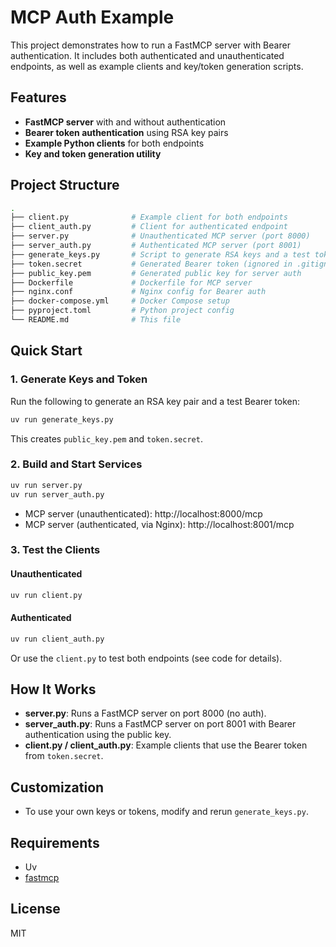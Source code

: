 # MCP Auth Example

This project demonstrates how to run a FastMCP server with Bearer authentication. It includes both authenticated and unauthenticated endpoints, as well as example clients and key/token generation scripts.

## Features

- **FastMCP server** with and without authentication
- **Bearer token authentication** using RSA key pairs
- **Example Python clients** for both endpoints
- **Key and token generation utility**

## Project Structure

```sh
.
├── client.py              # Example client for both endpoints
├── client_auth.py         # Client for authenticated endpoint
├── server.py              # Unauthenticated MCP server (port 8000)
├── server_auth.py         # Authenticated MCP server (port 8001)
├── generate_keys.py       # Script to generate RSA keys and a test token
├── token.secret           # Generated Bearer token (ignored in .gitignore)
├── public_key.pem         # Generated public key for server auth
├── Dockerfile             # Dockerfile for MCP server
├── nginx.conf             # Nginx config for Bearer auth
├── docker-compose.yml     # Docker Compose setup
├── pyproject.toml         # Python project config
└── README.md              # This file
```

## Quick Start

### 1. Generate Keys and Token

Run the following to generate an RSA key pair and a test Bearer token:

```sh
uv run generate_keys.py
```

This creates `public_key.pem` and `token.secret`.

### 2. Build and Start Services

```sh
uv run server.py
uv run server_auth.py
```

- MCP server (unauthenticated): http://localhost:8000/mcp
- MCP server (authenticated, via Nginx): http://localhost:8001/mcp

### 3. Test the Clients

#### Unauthenticated

```sh
uv run client.py
```

#### Authenticated

```sh
uv run client_auth.py
```

Or use the `client.py` to test both endpoints (see code for details).

## How It Works

- **server.py**: Runs a FastMCP server on port 8000 (no auth).
- **server_auth.py**: Runs a FastMCP server on port 8001 with Bearer authentication using the public key.
- **client.py / client_auth.py**: Example clients that use the Bearer token from `token.secret`.

## Customization

- To use your own keys or tokens, modify and rerun `generate_keys.py`.

## Requirements

- Uv
- [fastmcp](https://pypi.org/project/fastmcp/)

## License

MIT
